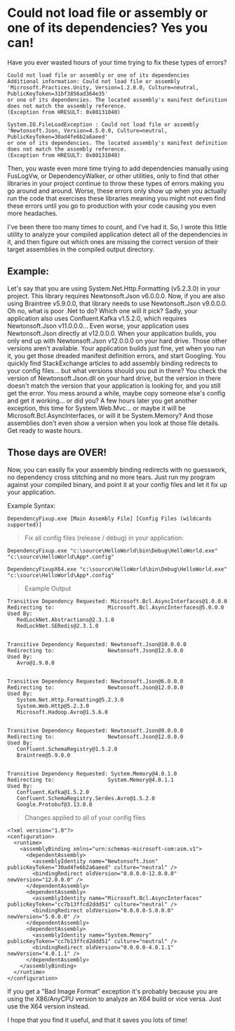 ﻿#  Could not load file or assembly or one of its dependencies? Yes you can!

Have you ever wasted hours of your time trying to fix these types of errors?

```
Could not load file or assembly or one of its dependencies
Additional information: Could not load file or assembly 
'Microsoft.Practices.Unity, Version=1.2.0.0, Culture=neutral, PublicKeyToken=31bf3856ad364e35' 
or one of its dependencies. The located assembly's manifest definition does not match the assembly reference. 
(Exception from HRESULT: 0x80131040)
```

```
System.IO.FileLoadException : Could not load file or assembly 
'Newtonsoft.Json, Version=4.5.0.0, Culture=neutral, PublicKeyToken=30ad4fe6b2a6aeed' 
or one of its dependencies. The located assembly's manifest definition does not match the assembly reference. 
(Exception from HRESULT: 0x80131040)
```

Then, you waste even more time trying to add dependencies manually using FusLogVw, or DependencyWalker, or other utilities, only to find that other libraries in your project continue to throw these types of errors making you go around and around. Worse, these errors only show up when you actually run the code that exercises these libraries meaning you might not even find these errors until you go to production with your code causing you even more headaches. 

I've been there too many times to count, and I've had it. So, I wrote this little utility to analyze your compiled application detect all of the dependencies in it, and then figure out which ones are missing the correct version of their target assemblies in the compiled output directory. 

## Example:

Let's say that you are using System.Net.Http.Formatting (v5.2.3.0) in your project. This library requires Newtonsoft.Json v6.0.0.0. Now, if you are also using Braintree v5.9.0.0, that library needs to use Newtonsoft.Json v9.0.0.0. Oh no, what is poor .Net to do? Which one will it pick? Sadly, your application also uses Confluent.Kafka v1.5.2.0, which requires Newtonsoft.Json v11.0.0.0... Even worse, your application uses Newtonsoft.Json directly at v12.0.0.0. When your application builds, you only end up with Newtonsoft.Json v12.0.0.0 on your hard drive. Those other versions aren't available. Your application builds just fine, yet when you run it, you get those dreaded manifest definition errors, and start Googling. You quickly find StackExchange articles to add assembly binding redirects to your config files... but what versions should you put in there? You check the version of Newtonsoft.Json.dll on your hard drive, but the version in there doesn't match the version that your application is looking for, and you still get the error. You mess around a while, maybe copy someone else's config and get it working... or did you? A few hours later you get another exception, this time for System.Web.Mvc... or maybe it will be Microsoft.Bcl.AsyncInterfaces, or will it be System.Memory? And those assemblies don't even show a version when you look at those file details. Get ready to waste hours. 

## Those days are OVER!

Now, you can easily fix your assembly binding redirects with no guesswork, no dependency cross stitching and no more tears. Just run my program against your compiled binary, and point it at your config files and let it fix up your application. 

Example Syntax: 

``` 
DependencyFixup.exe [Main Assembly File] [Config Files (wildcards supported)]
```


> Fix all config files (release / debug) in your application:
```
DependencyFixup.exe "c:\source\HelloWorld\bin\Debug\HelloWorld.exe" "c:\source\HelloWorld\App*.config"

DependencyFixupX64.exe "c:\source\HelloWorld\bin\Debug\HelloWorld.exe" "c:\source\HelloWorld\App*.config"
```

> Example Output
```
Transitive Dependency Requested: Microsoft.Bcl.AsyncInterfaces@1.0.0.0
Redirecting to:                 Microsoft.Bcl.AsyncInterfaces@5.0.0.0
Used By:
   RedLockNet.Abstractions@2.3.1.0
   RedLockNet.SERedis@2.3.1.0


Transitive Dependency Requested: Newtonsoft.Json@10.0.0.0
Redirecting to:                 Newtonsoft.Json@12.0.0.0
Used By:
   Avro@1.9.0.0


Transitive Dependency Requested: Newtonsoft.Json@6.0.0.0
Redirecting to:                 Newtonsoft.Json@12.0.0.0
Used By:
   System.Net.Http.Formatting@5.2.3.0
   System.Web.Http@5.2.3.0
   Microsoft.Hadoop.Avro@1.5.6.0


Transitive Dependency Requested: Newtonsoft.Json@9.0.0.0
Redirecting to:                 Newtonsoft.Json@12.0.0.0
Used By:
   Confluent.SchemaRegistry@1.5.2.0
   Braintree@5.9.0.0


Transitive Dependency Requested: System.Memory@4.0.1.0
Redirecting to:                 System.Memory@4.0.1.1
Used By:
   Confluent.Kafka@1.5.2.0
   Confluent.SchemaRegistry.Serdes.Avro@1.5.2.0
   Google.Protobuf@3.13.0.0
```

> Changes applied to all of your config files
```
<?xml version="1.0"?>
<configuration>
  <runtime>
    <assemblyBinding xmlns="urn:schemas-microsoft-com:asm.v1">
      <dependentAssembly>
        <assemblyIdentity name="Newtonsoft.Json" publicKeyToken="30ad4fe6b2a6aeed" culture="neutral" />
        <bindingRedirect oldVersion="0.0.0.0-12.0.0.0" newVersion="12.0.0.0" />
      </dependentAssembly>
      <dependentAssembly>
        <assemblyIdentity name="Microsoft.Bcl.AsyncInterfaces" publicKeyToken="cc7b13ffcd2ddd51" culture="neutral" />
        <bindingRedirect oldVersion="0.0.0.0-5.0.0.0" newVersion="5.0.0.0" />
      </dependentAssembly>
      <dependentAssembly>
        <assemblyIdentity name="System.Memory" publicKeyToken="cc7b13ffcd2ddd51" culture="neutral" />
        <bindingRedirect oldVersion="0.0.0.0-4.0.1.1" newVersion="4.0.1.1" />
      </dependentAssembly>
    </assemblyBinding>
  </runtime>
</configuration>

```

If you get a "Bad Image Format" exception it's probably because you are using the X86/AnyCPU version to analyze an X64 build or vice versa. Just use the X64 version instead.

I hope that you find it useful, and that it saves you lots of time! 



